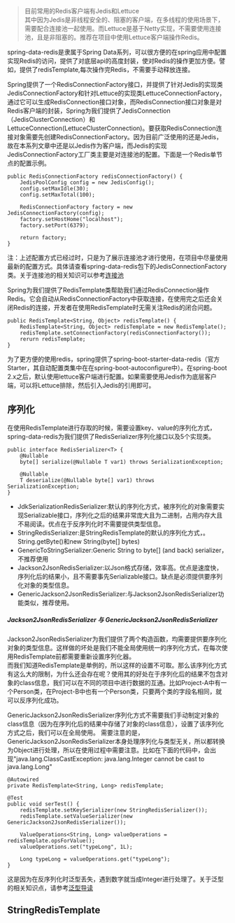 > 目前常用的Redis客户端有Jedis和Lettuce  
> 其中因为Jedis是非线程安全的、阻塞的客户端，在多线程的使用场景下，需要配合连接池一起使用。而Lettuce是基于Netty实现，不需要使用连接池，且是非阻塞的。推荐在项目中使用Lettuce客户端操作Redis。
  
spring-data-redis是隶属于Spring Data系列，可以很方便的在spring应用中配置实现Redis的访问，提供了对底层api的高度封装，使对Redis的操作更加方便。譬如，提供了redisTemplate,每次操作完Redis，不需要手动释放连接。  

Spring提供了一个RedisConnectionFactory接口，并提供了针对Jedis的实现类JedisConnectionFactory和针对Lettuce的实现类LettuceConnectionFactory，通过它可以生成RedisConnection接口对象，而RedisConnection接口对象是对Redis客户端的封装，Spring为我们提供了JedisConnection（JedisClusterConnection）和LettuceConnection(LettuceClusterConnection)。要获取RedisConnection连接对象需要先创建RedisConnectionFactory。因为目前广泛使用的还是Jedis，故在本系列文章中还是以Jedis作为客户端，而Jedis的实现JedisConnectionFactory工厂类主要是对连接池的配置。下面是一个Redis单节点的配置示例。
	
	public RedisConnectionFactory redisConnectionFactory() {
		JedisPoolConfig config = new JedisConfig();
		config.setMaxIdle(30);
		config.setMaxTotal(100);

		RedisConnectionFactory factory = new JedisConnectionFactory(config);
		factory.setHostHome("localhost");
		factory.setPort(6379);

		return factory;
	}

注：上述配置方式已经过时，只是为了展示连接池才进行使用，在项目中尽量使用最新的配置方式。具体请查看spring-data-redis包下的JedisConnectionFactory类。关于连接池的相关知识可以参考[连接池](../../../basic/util/连接池.md)

Spring为我们提供了RedisTemplate类帮助我们通过RedisConnection操作Redis。它会自动从RedisConnectionFactory中获取连接，在使用完之后还会关闭Redis的连接，开发者在使用RedisTemplate时无需关注Redis的闭合问题。  

	public RedisTemplate<String, Object> redisTemplate() {
		RedisTemplate<String, Object> redisTemplate = new RedisTemplate();
		redisTemplate.setConnectionFactory(redisConnectionFactory());
		rerurn redisTemplate;
	}

为了更方便的使用redis，spring提供了spring-boot-starter-data-redis（官方Starter，其自动配置类集中在在spring-boot-autoconfigure中）。在spring-boot 2.x之后，默认使用lettuce客户端进行配置。如果需要使用Jedis作为底层客户端，可以将Lettuce排除，然后引入Jedis的引用即可。 

序列化
---

在使用RedisTemplate进行存取的时候，需要设置key、value的序列化方式，spring-data-redis为我们提供了RedisSerializer序列化接口以及5个实现类。  
	
	public interface RedisSerializer<T> {
	    @Nullable
	    byte[] serialize(@Nullable T var1) throws SerializationException;
	
	    @Nullable
	    T deserialize(@Nullable byte[] var1) throws SerializationException;
	}

- JdkSerializationRedisSerializer:默认的序列化方式，被序列化的对象需要实现Serializable接口，序列化之后的结果非常庞大且为二进制，占用内存大且不易阅读。优点在于反序列化时不需要提供类型信息。
- StringRedisSerializer:是StringRedisTemplate的默认的序列化方式，。String.getByte()和new String(byte[] bytes)
- GenericToStringSerializer:Generic String to byte[] (and back) serializer，不推荐使用
- Jackson2JsonRedisSerializer:以Json格式存储，效率高。优点是速度快，序列化后的结果小，且不需要事先Serializable接口。缺点是必须提供要序列化对象的类型信息。
- GenericJackson2JsonRedisSerializer:与Jackson2JsonRedisSerializer功能类似，推荐使用。

##### Jackson2JsonRedisSerializer 与 GenericJackson2JsonRedisSerializer
Jackson2JsonRedisSerializer为我们提供了两个构造函数，均需要提供要序列化对象的类型信息。这样做的坏处是我们不能全局使用统一的序列化方式，在每次使用RedisTemplate前都需要重新设置序列化器。  
而我们知道RedisTemplate是单例的，所以这样的设置不可取。那么该序列化方式有这么大的限制，为什么还会存在呢？使用其的好处在于序列化后的结果不包含对象的class信息，我们可以在不同的项目中进行数据的互通。比如Project-A中有一个Person类，在Project-B中也有一个Person类，只要两个类的字段名相同，就可以反序列化成功。  

GenericJackson2JsonRedisSerializer序列化方式不需要我们手动制定对象的class信息（因为在序列化后的结果中存储了对象的class信息），设置了该序列化方式之后，我们可以在全局使用。
需要注意的是，GenericJackson2JsonRedisSerializer本身处理序列化与类型无关，所以都转换为Object进行处理，所以在使用过程中需要注意。比如在下面的代码中，会出现"java.lang.ClassCastException: java.lang.Integer cannot be cast to java.lang.Long"
	
	@Autowired
    private RedisTemplate<String, Long> redisTemplate;

    @Test
    public void serTest() {
        redisTemplate.setKeySerializer(new StringRedisSerializer());
        redisTemplate.setValueSerializer(new GenericJackson2JsonRedisSerializer());

        ValueOperations<String, Long> valueOperations = redisTemplate.opsForValue();
        valueOperations.set("typeLong", 1L);

        Long typeLong = valueOperations.get("typeLong");
    }

这是因为在反序列化时泛型丢失，遇到数字就当成Integer进行处理了。关于泛型的相关知识点，请参考[泛型导读](../../../basic/泛型/泛型导读.md)

StringRedisTemplate
---
